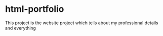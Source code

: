 # html-portfolio
This project is the website project which tells about my professional details and everything
